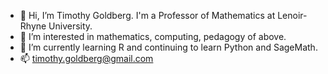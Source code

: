- 👋 Hi, I’m Timothy Goldberg. I'm a Professor of Mathematics at Lenoir-Rhyne University.
- 👀 I’m interested in mathematics, computing, pedagogy of above.
- 🌱 I’m currently learning R and continuing to learn Python and SageMath.
- 📫 timothy.goldberg@gmail.com

<!---
timothy-goldberg/timothy-goldberg is a ✨ special ✨ repository because its `README.md` (this file) appears on your GitHub profile.
You can click the Preview link to take a look at your changes.
--->
